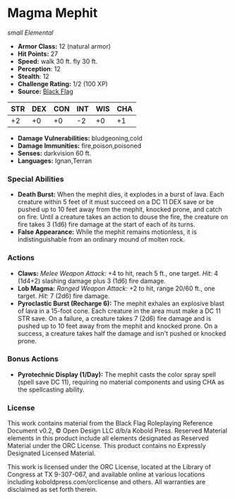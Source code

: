# Magma Mephit

*small* *Elemental*

- **Armor Class:** 12 (natural armor)
- **Hit Points:** 27 
- **Speed:** walk 30 ft. fly 30 ft.
- **Perception**: 12
- **Stealth**: 12
- **Challenge Rating:** 1/2 (100 XP)
- **Source:** [Black Flag](https://koboldpress.com/kpstore/product/tovrpg-pg-mv/)

| STR | DEX | CON | INT | WIS | CHA |
| --- | --- | --- | --- | --- | --- |
| +2 | +0 | +0 | -2 | +0 | +1 |

- **Damage Vulnerabilities:** bludgeoning,cold
- **Damage Immunities:** fire,poison,poisoned
- **Senses:** darkvision 60 ft.
- **Languages:** Ignan,Terran

### Special Abilities

- **Death Burst:** When the mephit dies, it explodes in a burst of lava. Each creature within 5 feet of it must succeed on a DC 11 DEX save or be pushed up to 10 feet away from the mephit, knocked prone, and catch on fire. Until a creature takes an action to douse the fire, the creature on fire takes 3 (1d6) fire damage at the start of each of its turns.
- **False Appearance:** While the mephit remains motionless, it is indistinguishable from an ordinary mound of molten rock.

### Actions

- **Claws:** _Melee Weapon Attack:_ +4 to hit, reach 5 ft., one target. _Hit:_ 4 (1d4+2) slashing damage plus 3 (1d6) fire damage.
- **Lob Magma:** _Ranged Weapon Attack:_ +2 to hit, range 20/60 ft., one target. _Hit:_ 7 (2d6) fire damage.
- **Pyroclastic Burst (Recharge 6):** The mephit exhales an explosive blast of lava in a 15-foot cone. Each creature in the area must make a DC 11 STR save. On a failure, a creature takes 7 (2d6) fire damage and is pushed up to 10 feet away from the mephit and knocked prone. On a success, a creature takes half the damage and isn't pushed or knocked prone.

### Bonus Actions

- **Pyrotechnic Display (1/Day):** The mephit casts the color spray spell (spell save DC 11), requiring no material components and using CHA as the spellcasting ability.


### License

This work contains material from the Black Flag Roleplaying Reference Document v0.2, © Open Design LLC d/b/a Kobold Press. Reserved Material elements in this product include all elements designated as Reserved Material under the ORC License. This product contains no Expressly Designated Licensed Material.

This work is licensed under the ORC License, located at the Library of Congress at TX 9-307-067, and available online at various locations including koboldpress.com/orclicense and others. All warranties are disclaimed as set forth therein.
